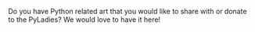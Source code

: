 Do you have Python related art that you would like to share with or donate to the PyLadies? We would love to have it here!
